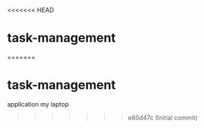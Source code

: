 <<<<<<< HEAD
# task-management
=======
# task-management
application my laptop
>>>>>>> e60d47c (Initial commit)
